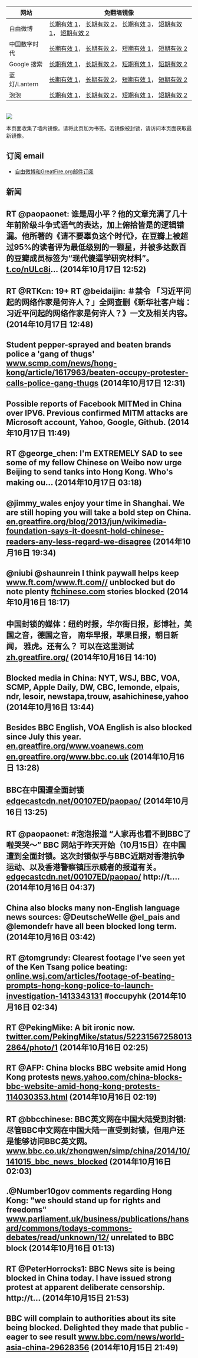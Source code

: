 <table>
    <thead>
        <tr>
            <th>网站</th>
            <th>免翻墙镜像</th>
        </tr>
    </thead>
    <tbody>    
        <tr>
            <td>自由微博</td>
            <td>            
                <a href="https://secure.footprint.net/pingfan/fw" target="_BLANK">长期有效 1</a>，            
                <a href="https://edgecastcdn.net/00107ED/freeweibo/" target="_BLANK">长期有效 2</a>，            
                <a href="https://objects.dreamhost.com/freeweibo/index.html" target="_BLANK">长期有效 3</a>，            
                <a href="https://fw3.azurewebsites.net" target="_BLANK">短期有效 1</a>，            
                <a href="https://d2fstso2jh4dhr.cloudfront.net" target="_BLANK">短期有效 2</a>
            </td>
        </tr>    
        <tr>
            <td>中国数字时代</td>
            <td>            
                <a href="https://edgecastcdn.net/00107ED/cdt/" target="_BLANK">长期有效 1</a>，            
                <a href="https://objects.dreamhost.com/cdt/index.html" target="_BLANK">长期有效 2</a>，            
                <a href="https://770b3.azurewebsites.net" target="_BLANK">短期有效 1</a>，            
                <a href="https://dazdu2iuzl72b.cloudfront.net" target="_BLANK">短期有效 2</a>
            </td>
        </tr>    
        <tr>
            <td>Google 搜索</td>
            <td>            
                <a href="https://edgecastcdn.net/00107ED/g/" target="_BLANK">长期有效 1</a>，            
                <a href="https://objects.dreamhost.com/goo/index.html" target="_BLANK">长期有效 2</a>，            
                <a href="https://865ba.azurewebsites.net" target="_BLANK">短期有效 1</a>，            
                <a href="https://d3vv89cvqbrqlq.cloudfront.net" target="_BLANK">短期有效 2</a>
            </td>
        </tr>    
        <tr>
            <td>蓝灯/Lantern</td>
            <td>            
                <a href="https://edgecastcdn.net/00107ED/lantern/" target="_BLANK">长期有效 1</a>，            
                <a href="https://objects.dreamhost.com/lantern/index.html" target="_BLANK">长期有效 2</a>，            
                <a href="https://c7511.azurewebsites.net" target="_BLANK">短期有效 1</a>，            
                <a href="https://dx1djqjpnvurw.cloudfront.net" target="_BLANK">短期有效 2</a>
            </td>
        </tr>    
        <tr>
            <td>泡泡</td>
            <td>            
                <a href="https://edgecastcdn.net/00107ED/paopao/" target="_BLANK">长期有效 1</a>，            
                <a href="https://objects.dreamhost.com/paopao/index.html" target="_BLANK">长期有效 2</a>，            
                <a href="https://paopao2.azurewebsites.net" target="_BLANK">短期有效 1</a>，            
                <a href="https://d19ysv8o6fv16v.cloudfront.net" target="_BLANK">短期有效 2</a>
            </td>
        </tr>
    </tbody>
</table>
<br/>
<img src="https://raw.githubusercontent.com/greatfire/z/master/logos.gif" />

本页面收集了墙内镜像。请将此页加为书签。若镜像被封锁，请访问本页面获取最新镜像。

## 订阅 email
* <a href="https://b.us7.list-manage.com/subscribe?u=854fca58782082e0cbdf204a0&id=c78949b93c">自由微博和GreatFire.org邮件订阅</a>
    
## 新闻
RT @paopaonet: 谁是周小平？他的文章充满了几十年前阶级斗争式语气的表达，加上俯拾皆是的逻辑错漏。他所著的《请不要辜负这个时代》，在豆瓣上被超过95%的读者评为最低级别的一颗星，并被多达数百的豆瓣成员标签为“现代傻逼学研究材料”。<a href="http://t.co/nULc8i" target="_BLANK">t.co/nULc8i</a>… (2014年10月17日 12:52)
 ---
RT @RTKcn: 19+ RT @beidaijin: ＃禁令 「习近平问起的网络作家是何许人？」全网查删《新华社客户端：习近平问起的网络作家是何许人？》一文及相关内容。 (2014年10月17日 12:48)
 ---
Student pepper-sprayed and beaten brands police a 'gang of thugs' <a href="http://www.scmp.com/news/hong-kong/article/1617963/beaten-occupy-protester-calls-police-gang-thugs" target="_BLANK">www.scmp.com/news/hong-kong/article/1617963/beaten-occupy-protester-calls-police-gang-thugs</a> (2014年10月17日 12:31)
 ---
Possible reports of Facebook MITMed in China over IPV6. Previous confirmed MITM attacks are Microsoft account, Yahoo, Google, Github. (2014年10月17日 11:49)
 ---
RT @george_chen: I'm EXTREMELY SAD to see some of my fellow Chinese on Weibo now urge Beijing to send tanks into Hong Kong. Who's making ou… (2014年10月17日 03:18)
 ---
@jimmy_wales enjoy your time in Shanghai. We are still hoping you will take a bold step on China. <a href="https://en.greatfire.org/blog/2013/jun/wikimedia-foundation-says-it-doesnt-hold-chinese-readers-any-less-regard-we-disagree" target="_BLANK">en.greatfire.org/blog/2013/jun/wikimedia-foundation-says-it-doesnt-hold-chinese-readers-any-less-regard-we-disagree</a> (2014年10月16日 19:34)
 ---
@niubi @shaunrein I think paywall helps keep <a href="http://www.ft.com/www.ft.com//" target="_BLANK">www.ft.com/www.ft.com//</a> unblocked but do note plenty <a href="http://ftchinese.com" target="_BLANK">ftchinese.com</a> stories blocked (2014年10月16日 18:17)
 ---
中国封锁的媒体：纽约时报，华尔街日报，彭博社，美国之音，德国之音， 南华早报，苹果日报，朝日新闻， 雅虎。还有么？ 可以在这里测试 <a href="https://zh.greatfire.org/" target="_BLANK">zh.greatfire.org/</a> (2014年10月16日 14:10)
 ---
Blocked media in China: NYT, WSJ, BBC, VOA, SCMP, Apple Daily,  DW, CBC, lemonde, elpais, ndr, lesoir, newstapa,trouw, asahichinese,yahoo (2014年10月16日 13:44)
 ---
Besides BBC English, VOA English is also blocked since July this year. <a href="https://en.greatfire.org/www.voanews.com" target="_BLANK">en.greatfire.org/www.voanews.com</a> <a href="https://en.greatfire.org/www.bbc.co.uk" target="_BLANK">en.greatfire.org/www.bbc.co.uk</a> (2014年10月16日 13:28)
 ---
BBC在中国遭全面封锁 <a href="https://edgecastcdn.net/00107ED/paopao/?u=/article/216" target="_BLANK">edgecastcdn.net/00107ED/paopao/</a> (2014年10月16日 13:25)
 ---
RT @paopaonet: #泡泡报道  “人家再也看不到BBC了啦哭哭～” BBC 网站于昨天开始（10月15日）在中国遭到全面封锁。这次封锁似乎与BBC近期对香港抗争运动、以及香港警察镇压示威者的报道有关。<a href="https://edgecastcdn.net/00107ED/paopao/" target="_BLANK">edgecastcdn.net/00107ED/paopao/</a> http://t.… (2014年10月16日 04:37)
 ---
China also blocks many non-English language news sources: @DeutscheWelle @el_pais and @lemondefr have all been blocked long term. (2014年10月16日 03:42)
 ---
RT @tomgrundy: Clearest footage I've seen yet of the Ken Tsang police beating: <a href="http://online.wsj.com/articles/footage-of-beating-prompts-hong-kong-police-to-launch-investigation-1413343131" target="_BLANK">online.wsj.com/articles/footage-of-beating-prompts-hong-kong-police-to-launch-investigation-1413343131</a> #occupyhk (2014年10月16日 02:34)
 ---
RT @PekingMike: A bit ironic now. <a href="https://twitter.com/PekingMike/status/522315672580132864/photo/1" target="_BLANK">twitter.com/PekingMike/status/522315672580132864/photo/1</a> (2014年10月16日 02:25)
 ---
RT @AFP: China blocks BBC website amid Hong Kong protests <a href="http://news.yahoo.com/china-blocks-bbc-website-amid-hong-kong-protests-114030353.html" target="_BLANK">news.yahoo.com/china-blocks-bbc-website-amid-hong-kong-protests-114030353.html</a> (2014年10月16日 02:19)
 ---
RT @bbcchinese: BBC英文网在中国大陆受到封锁: 尽管BBC中文网在中国大陆一直受到封锁，但用户还是能够访问BBC英文网。 <a href="http://www.bbc.co.uk/zhongwen/simp/china/2014/10/141015_bbc_news_blocked" target="_BLANK">www.bbc.co.uk/zhongwen/simp/china/2014/10/141015_bbc_news_blocked</a> (2014年10月16日 02:03)
 ---
.@Number10gov comments regarding Hong Kong: "we should stand up for rights and freedoms" <a href="http://www.parliament.uk/business/publications/hansard/commons/todays-commons-debates/read/unknown/12/" target="_BLANK">www.parliament.uk/business/publications/hansard/commons/todays-commons-debates/read/unknown/12/</a> unrelated to BBC block (2014年10月16日 01:13)
 ---
RT @PeterHorrocks1: BBC News site is being blocked in China today. I have issued strong protest at apparent deliberate censorship. http://t… (2014年10月15日 21:53)
 ---
BBC will complain to authorities about its site being blocked. Delighted they made that public - eager to see result <a href="http://www.bbc.com/news/world-asia-china-29628356" target="_BLANK">www.bbc.com/news/world-asia-china-29628356</a> (2014年10月15日 21:49)
 ---
